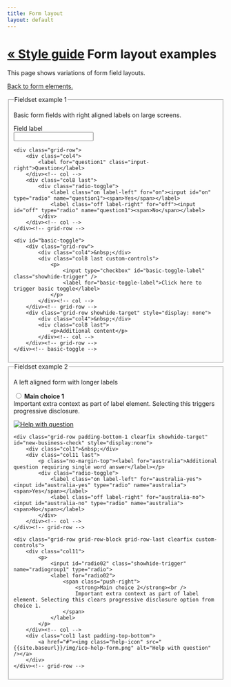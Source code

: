 ```yaml
---
title: Form layout
layout: default
---
```

<div class="toc">
	<h1><span><a href="../style-guide.html"> &laquo; Style guide</a></span>
	Form layout examples</h1>
</div>
<div class="description">
	<p>This page shows variations of form field layouts.</p>
</div>
<div class="highlight">
	<p><a href="forms.html">Back to form elements.</a></p>
</div>

<fieldset>
	<legend class="margin4 larger">Fieldset example 1</legend>
	<p class="no-margin-top margin4">Basic form fields with right aligned labels on large screens.</p>
	<div class="grid-row">
		<div class="col4">
			<label for="field1" class="input-right">Field label</label>
		</div>
		<div class="col8 last">
			<input id="field1" type="text">
		</div>
	</div>

	<div class="grid-row">
		<div class="col4">
			<label for="question1" class="input-right">Question</label>
		</div><!-- col -->
		<div class="col8 last">
			<div class="radio-toggle">
				<label class="on label-left" for="on"><input id="on" type="radio" name="question1"><span>Yes</span></label>
				<label class="off label-right" for="off"><input id="off" type="radio" name="question1"><span>No</span></label>
			</div>
		</div><!-- col -->
	</div><!-- grid-row -->

	<div id="basic-toggle">
		<div class="grid-row">
			<div class="col4">&nbsp;</div>
			<div class="col8 last custom-controls">
				<p>
					<input type="checkbox" id="basic-toggle-label" class="showhide-trigger" />
					<label for="basic-toggle-label">Click here to trigger basic toggle</label>
				</p>
			</div><!-- col -->
		</div><!-- grid-row -->
		<div class="grid-row showhide-target" style="display: none">
			<div class="col4">&nbsp;</div>
			<div class="col8 last">
				<p>Additional content</p>
			</div><!-- col -->
		</div><!-- grid-row -->
	</div><!-- basic-toggle -->
</fieldset>

<fieldset id="fieldsetReasonForApplication">
	<legend class="larger">Fieldset example 2</legend>
	<p class="no-margin-top">A left aligned form with longer labels</p>
	<div class="grid-row grid-row-block clearfix custom-controls">
		<div class="col11">
			<p>
				<input id="new-business" name="radiogroup1" class="showhide-trigger" type="radio">
				<label for="new-business">
					<span class="push-right">
						<strong>Main choice 1</strong><br />
						Important extra context as part of label element. Selecting this triggers progressive disclosure.
					</span>
				</label>
			</p>
		</div>
		<div class="col1 last padding-top-bottom">
			<a href="#"><img class="help-icon" src="{{site.baseurl}}/img/ico-help-form.png" alt="Help with question" /></a>
		</div>
	</div><!-- grid-row -->

	<div class="grid-row padding-bottom-1 clearfix showhide-target" id="new-business-check" style="display:none">
		<div class="col1">&nbsp;</div>
		<div class="col11 last">
			<p class="no-margin-top"><label for="australia">Additional question requiring single word answer</label></p>
			<div class="radio-toggle">
				<label class="on label-left" for="australia-yes"><input id="australia-yes" type="radio" name="australia"><span>Yes</span></label>
				<label class="off label-right" for="australia-no"><input id="australia-no" type="radio" name="australia"><span>No</span></label>
			</div>
		</div><!-- col -->
	</div><!-- grid-row -->

	<div class="grid-row grid-row-block grid-row-last clearfix custom-controls">
		<div class="col11">
			<p>
				<input id="radio02" class="showhide-trigger" name="radiogroup1" type="radio">
				<label for="radio02">
					<span class="push-right">
						<strong>Main choice 2</strong><br />
						Important extra context as part of label element. Selecting this clears progressive disclosure option from choice 1.
					</span>
				</label>
			</p>
		</div><!-- col -->
		<div class="col1 last padding-top-bottom">
			<a href="#"><img class="help-icon" src="{{site.baseurl}}/img/ico-help-form.png" alt="Help with question" /></a>
		</div>
	</div><!-- grid-row -->
</fieldset>
